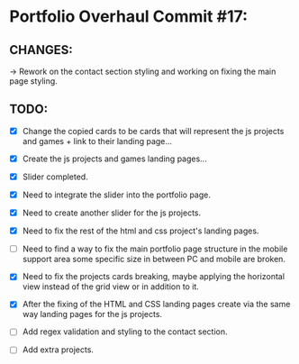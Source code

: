 # Portfolio Overhaul Commit #17:

## CHANGES:

→ Rework on the contact section styling and working on fixing the main page styling.

## TODO:

-   [x] Change the copied cards to be cards that will represent the js projects and games + link to their landing page...
-   [x] Create the js projects and games landing pages...

-   [x] Slider completed.
-   [x] Need to integrate the slider into the portfolio page.
-   [x] Need to create another slider for the js projects.

-   [x] Need to fix the rest of the html and css project's landing pages.
-   [ ] Need to find a way to fix the main portfolio page structure in the mobile support area some specific size in between PC and mobile are broken.
-   [x] Need to fix the projects cards breaking, maybe applying the horizontal view instead of the grid view or in addition to it.
-   [x] After the fixing of the HTML and CSS landing pages create via the same way landing pages for the js projects.
-   [ ] Add regex validation and styling to the contact section.
-   [ ] Add extra projects.
